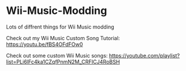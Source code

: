 # Wii-Music-Modding
Lots of diffrent things for Wii Music modding

Check out my Wii Music Custom Song Tutorial: https://youtu.be/fBS4OFdFOw0

Check out some custom Wii Music songs: https://youtube.com/playlist?list=PLi6lFc4ka1CZqfPnmN2M_CRFICJ4RoBSH
